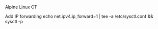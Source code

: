 Alpine Linux CT

Add IP forwarding
echo net.ipv4.ip_forward=1 | tee -a /etc/sysctl.conf && sysctl -p
